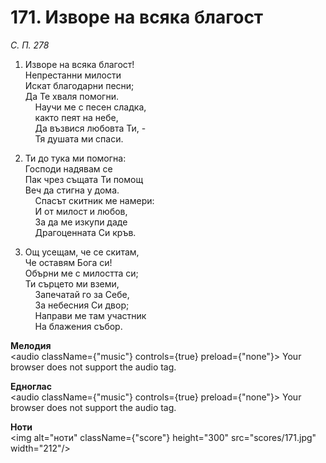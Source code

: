 # 171. Изворе на всяка благост  

*С. П. 278*  

1. Изворе на всяка благост!  
Непрестанни милости  
Искат благодарни песни;  
Да Те хваля помогни.  
    Научи ме с песен сладка,  
    както пеят на небе,  
    Да възвися любовта Ти, -  
    Тя душата ми спаси.  

2. Ти до тука ми помогна:  
Господи надявам се  
Пак чрез същата Ти помощ  
Веч да стигна у дома.  
    Спасът скитник ме намери:  
    И от милост и любов,  
    За да ме изкупи даде  
    Драгоценната Си кръв.  

3. Ощ усещам, че се скитам,  
Че оставям Бога си!  
Обърни ме с милостта си;  
Ти сърцето ми вземи,  
    Запечатай го за Себе,  
    За небесния Си двор;  
    Направи ме там участник  
    На блажения събор.  

__Мелодия__  
<audio className={"music"} controls={true} preload={"none"}><source src="mp3/171.mp3" type="audio/mpeg"/>
Your browser does not support the audio tag.
</audio>  

__Едноглас__  
<audio className={"music"} controls={true} preload={"none"}><source src="transp/171.mp3" type="audio/mpeg"/>
Your browser does not support the audio tag.
</audio>  

__Ноти__  
<img alt="ноти" className={"score"} height="300" src="scores/171.jpg" width="212"/>
